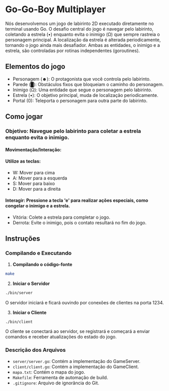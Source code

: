 # Go-Go-Boy Multiplayer

Nós desenvolvemos um jogo de labirinto 2D executado diretamente no terminal usando Go. O desafio central do jogo é navegar pelo labirinto, coletando a estrela (•) enquanto evita o inimigo (Ω) que sempre rastreia o personagem principal. A localização da estrela é alterada periodicamente, tornando o jogo ainda mais desafiador. Ambas as entidades, o inimigo e a estrela, são controladas por rotinas independentes (goroutines).

## Elementos do jogo
* Personagem (☻): O protagonista que você controla pelo labirinto.
* Parede (█): Obstáculos fixos que bloqueiam o caminho do personagem.
* Inimigo (Ω): Uma entidade que segue o personagem pelo labirinto.
* Estrela (•): O objetivo principal, muda de localização periodicamente.
* Portal (0): Teleporta o personagem para outra parte do labirinto.

## Como jogar

### Objetivo: Navegue pelo labirinto para coletar a estrela enquanto evita o inimigo.
#### Movimentação/Interação:
#### Utilize as teclas:
* W: Mover para cima
* A: Mover para a esquerda
* S: Mover para baixo
* D: Mover para a direita
#### Interagir: Pressione a tecla 'e' para realizar ações especiais, como congelar o inimigo e a estrela.
- Vitória: Colete a estrela para completar o jogo.
- Derrota: Evite o inimigo, pois o contato resultará no fim do jogo.

## Instruções

### Compilando e Executando

1. **Compilando o código-fonte**

```sh
make
```

2. **Iniciar o Servidor**

```sh
./bin/server
```

O servidor iniciará e ficará ouvindo por conexões de clientes na porta 1234.

3. **Iniciar o Cliente**

```sh
./bin/client
```

O cliente se conectará ao servidor, se registrará e começará a enviar comandos e receber atualizações do estado do jogo.

### Descrição dos Arquivos
- `server/server.go`: Contém a implementação do GameServer.
- `client/client.go`: Contém a implementação do GameClient.
- `mapa.txt`: Contém o mapa do jogo.
- `Makefile`: Ferramenta de automação de build.
- `.gitignore`: Arquivo de ignorância do Git.
